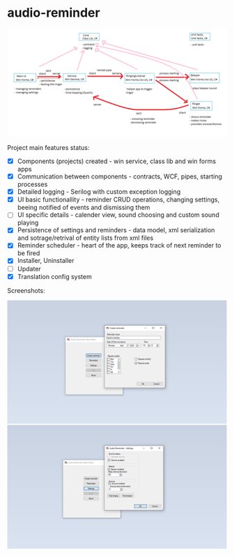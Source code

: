 # audio-reminder
![Project diagram](https://github.com/dupop/audio-reminder/blob/develop/Documentation/Project_component_diagram.png)

Project main features status:
- [x] Components (projects) created - win service, class lib and win forms apps
- [x] Communication between components - contracts, WCF, pipes, starting processes
- [x] Detailed logging - Serilog with custom exception logging
- [x] UI basic functionallity - reminder CRUD operations, changing settings, beeing notified of events and dismissing them
- [ ] UI specific details - calender view, sound choosing and custom sound playing
- [x] Persistence of settings and reminders - data model, xml serialization and sotrage/retrival of entity lists from xml files
- [x] Reminder scheduler - heart of the app, keeps track of next reminder to be fired
- [x] Installer, Uninstaller
- [ ] Updater
- [x] Translation config system

Screenshots:

![CreateReminder Screenshot](https://github.com/dupop/audio-reminder/blob/develop/Documentation/CreateReminder_Screenshot.png)
![Settings Screenshot](https://github.com/dupop/audio-reminder/blob/develop/Documentation/Settings_Screenshot.png)

